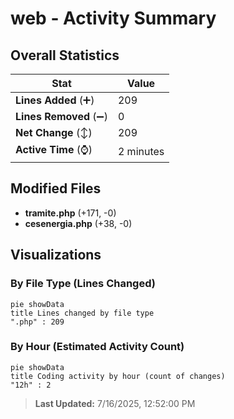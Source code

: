 # web - Activity Summary 

## Overall Statistics

| Stat                   | Value                                                             |
| ---------------------- | ----------------------------------------------------------------- |
| **Lines Added** (➕)   | 209                                          |
| **Lines Removed** (➖) | 0                                        |
| **Net Change** (↕)    | 209                |
| **Active Time** (⌚)   | 2 minutes |


## Modified Files
- **tramite.php** (+171, -0)
- **cesenergia.php** (+38, -0)

## Visualizations

### By File Type (Lines Changed)

```mermaid
pie showData
title Lines changed by file type
".php" : 209
```

### By Hour (Estimated Activity Count)

```mermaid
pie showData
title Coding activity by hour (count of changes)
"12h" : 2
```


> **Last Updated:** 7/16/2025, 12:52:00 PM
